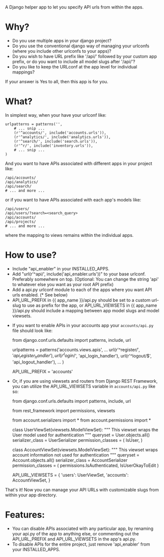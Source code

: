 A Django helper app to let you specify API urls from within the apps.

Why?
====
- Do you use multiple apps in your django project?
- Do you use the conventional django way of managing your urlconfs (where you include other urlconfs to your apps)?
- Do you wish to have URL prefix like '/api/' followed by your custom app prefix, or do you want to include all model slugs after '/api/'?
- Do you like to keep the URLconf at the app level for individual mappings?

If your answer is Yes to all, then this app is for you.

What?
=====
In simplest way, when your have your urlconf like:

    urlpatterns = patterns('',
        # ... snip ...
        (r'^accounts/', include('accounts.urls')),
        (r'^analytics/', include('analytics.urls')),
        (r'^search/', include('search.urls')),
        (r'^r/', include('inventory.urls')),
        # ... snip ...
    )

And you want to have APIs associated with different apps in your project like:

    /api/accounts/
    /api/analytics/
    /api/search/
    # ... and more ...

or if you want to have APIs associated with each app's models like:

    /api/users/
    /api/users/?search=<search_query>
    /api/accounts/
    /api/projects/
    # ... and more ...

where the mapping to views remains within the individual apps.

How to use?
===========
- Include "api_enabler" in your INSTALLED_APPS.
- Add "url(r'^api/', include('api_enabler.urls'))" to your base urlconf. Preferably somewhere on top. (Optional: You can change the string 'api' to whatever else you want as your root API prefix)
- Add a api.py urlconf module to each of the apps where you want API urls enabled. (* See below)
- API_URL_PREFIX in {{ app_name }}/api.py should be set to a custom url-slug to use as prefix for the app, or API_URL_VIEWSETS in {{ app_name }}/api.py should include a mapping between app model slugs and model viewsets.

* If you want to enable APIs in your accounts app your `accounts/api.py` file should look like:

    from django.conf.urls.defaults import patterns, include, url
    
    urlpatterns = patterns('accounts.views.apis',
        ...
        url(r'^register/$', 'api_register_handler'),
        url(r'^login/$', 'api_login_handler'),
        url(r'^logout/$', 'api_logout_handler'),
        ...
    )
    
    API_URL_PREFIX = 'accounts'

* Or, if you are using viewsets and routers from Django REST Framework, you can utilize the API_URL_VIEWSETS variable in `accounts/api.py` like so:

    from django.conf.urls.defaults import patterns, include, url
    
    from rest_framework import permissions, viewsets
    
    from account.serializers import *
    from account.permissions import *
    
    class UserViewSet(viewsets.ModelViewSet):
        """
        This viewset wraps the User model used for authentication
        """
        queryset = User.objects.all()
        serializer_class = UserSerializer
        permission_classes = (
            IsUser,
        )
    
    class AccountViewSet(viewsets.ModelViewSet):
        """
        This viewset wraps account information not used for authentication
        """
        queryset = Account.objects.all()
        serializer_class = AccountSerializer
        permission_classes = (
            permissions.IsAuthenticated,
            IsUserOkayToEdit
        )


    API_URL_VIEWSETS = {
        'users': UserViewSet,
        'accounts': AccountViewSet,
    }

That's it! Now you can manage your API URLs with customizable slugs from within your app directory.

Features:
=========
- You can disable APIs associated with any particular app, by renaming your api.py of the app to anything else, or commenting out the API_URL_PREFIX and API_URL_VIEWSETS in the app's api.py.
- To disable APIs for the entire project, just remove 'api_enabler' from your INSTALLED_APPS.

